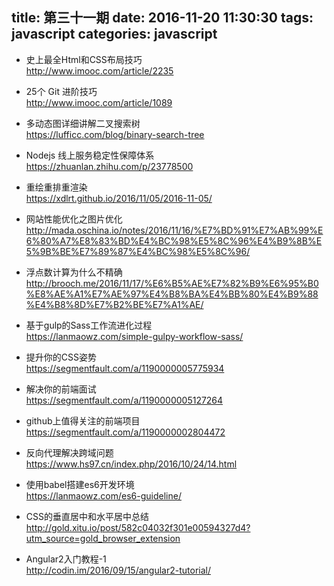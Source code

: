 title: 第三十一期
date: 2016-11-20 11:30:30
tags: javascript
categories: javascript
---
- 史上最全Html和CSS布局技巧  
http://www.imooc.com/article/2235

- 25个 Git 进阶技巧  
http://www.imooc.com/article/1089

- 多动态图详细讲解二叉搜索树  
https://lufficc.com/blog/binary-search-tree

- Nodejs 线上服务稳定性保障体系  
https://zhuanlan.zhihu.com/p/23778500

- 重绘重排重渲染  
https://xdlrt.github.io/2016/11/05/2016-11-05/

- 网站性能优化之图片优化  
http://mada.oschina.io/notes/2016/11/16/%E7%BD%91%E7%AB%99%E6%80%A7%E8%83%BD%E4%BC%98%E5%8C%96%E4%B9%8B%E5%9B%BE%E7%89%87%E4%BC%98%E5%8C%96/

- 浮点数计算为什么不精确  
http://brooch.me/2016/11/17/%E6%B5%AE%E7%82%B9%E6%95%B0%E8%AE%A1%E7%AE%97%E4%B8%BA%E4%BB%80%E4%B9%88%E4%B8%8D%E7%B2%BE%E7%A1%AE/

- 基于gulp的Sass工作流进化过程  
https://lanmaowz.com/simple-gulpy-workflow-sass/

- 提升你的CSS姿势  
https://segmentfault.com/a/1190000005775934

- 解决你的前端面试  
https://segmentfault.com/a/1190000005127264

- github上值得关注的前端项目  
https://segmentfault.com/a/1190000002804472

- 反向代理解决跨域问题  
https://www.hs97.cn/index.php/2016/10/24/14.html

- 使用babel搭建es6开发环境  
https://lanmaowz.com/es6-guideline/

- CSS的垂直居中和水平居中总结  
http://gold.xitu.io/post/582c04032f301e00594327d4?utm_source=gold_browser_extension

- Angular2入门教程-1  
http://codin.im/2016/09/15/angular2-tutorial/
